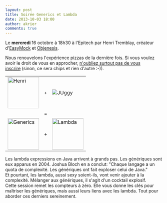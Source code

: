 ```yaml
---
layout: post
title: Soirée Generics et Lambda
date: 2013-10-03 18:00
author: akrier
comments: true
---
```

Le <strong>mercredi </strong>16 octobre à 18h30 à l'Epitech par Henri Tremblay, créateur d'<a href="http://easymock.org/">EasyMock</a> et <a href="http://objenesis.org/">Objenesis</a>.

Nous renouvelons l'expérience pizzas de la dernière fois. Si vous voulez avoir le droit de vous en approcher, <a href="http://www.jugevents.org/jugevents/event/51824">n'oubliez surtout pas de vous inscrire</a> (sinon, ce sera chips et rien d'autre :-)).
<div align="center">
<table border="0">
<tbody>
<tr>
<td><img alt="Henri" src="http://t1.gstatic.com/images?q=tbn:ANd9GcQHire-HR5EMRIVAK4DqWN5h3bM5qfa_WGcsXIrxlH-DgpX-Kgp_Dr2V9VcNA" width="100" align="middle" /></td>
<td><span>+</span></td>
<td><img alt="JUggy" src="http://www.jugevents.org/jugevents/bin/jugLogo.bin?id=30750" align="middle" /></td>
</tr>
<tr>
<td></td>
<td><span>=</span></td>
<td></td>
</tr>
<tr>
<td><img alt="Generics" src="http://www.biospectrumindia.com/IMG/004/61004/home-img1-generic-drugs-274x186.jpg" width="100" /></td>
<td><span>+</span></td>
<td><img alt="Lambda" src="http://images3.wikia.nocookie.net/__cb20100327174549/half-life/en/images/d/dc/Lambda_logo.svg" width="100" /></td>
</tr>
</tbody>
</table>
<div style="text-align: left;">Les lambda expressions en Java arrivent à grands pas. Les génériques sont eux apparus en 2004. Joshua Bloch en a conclut: "Chaque langage a un quota de complexité. Les génériques ont fait exploser celui de Java."</div>
<div style="text-align: left;"></div>
<div style="text-align: left;">Et pourtant, les lambda, aussi sexy soient-ils, vont venir ajouter à la complexité. Mélanger aux génériques, il s'agit d'un cocktail explosif.</div>
<div style="text-align: left;"></div>
<div style="text-align: left;">Cette session remet les compteurs à zéro. Elle vous donne les clés pour maîtriser les génériques, mais aussi leurs liens avec les lambda. Tout pour aborder ces derniers sereinement.</div>
<div style="text-align: left;"></div>
</div>
